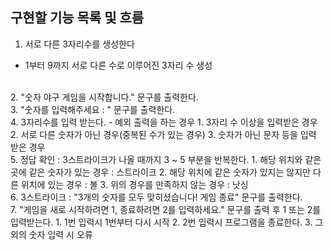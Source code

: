 ## 구현할 기능 목록 및 흐름
1. 서로 다른 3자리수를 생성한다
  - 1부터 9까지 서로 다른 수로 이루어진 3자리 수 생성
<br>
2. "숫자 야구 게임을 시작합니다." 문구를 출력한다.
<br>
3. "숫자를 입력해주세요 : " 문구를 출력한다.
<br>
4. 3자리수를 입력 받는다.
  - 예외 출력을 하는 경우
    1. 3자리 수 이상을 입력받은 경우
    2. 서로 다른 숫자가 아닌 경우(중복된 수가 있는 경우)
    3. 숫자가 아닌 문자 등을 입력 받은 경우
<br>
5. 정답 확인 : 3스트라이크가 나올 때까지 3 ~ 5 부분을 반복한다.
  1. 해당 위치와 같은 곳에 같은 숫자가 있는 경우 : 스트라이크
  2. 해당 위치에 같은 숫자가 있지는 않지만 다른 위치에 있는 경우 : 볼
  3. 위의 경우를 만족하지 않는 경우 : 낫싱
<br>
6. 3스트라이크 : "3개의 숫자를 모두 맞히셨습니다! 게임 종료" 문구를 출력한다.
<br>
7. "게임을 새로 시작하려면 1, 종료하려면 2를 입력하세요." 문구를 출력 후 1 또는 2를 입력받는다.
  1. 1번 입력시 1번부터 다시 시작
  2. 2번 입력시 프로그램을 종료한다.
  3. 그 외의 숫자 입력 시 오류
